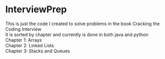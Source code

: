 # InterviewPrep
This is just the code I created to solve problems in the book Cracking the Coding Interview  
It is sorted by chapter and currently is done in both java and python  
Chapter 1: Arrays  
Chapter 2: Linked Lists  
Chapter 3: Stacks and Queues
